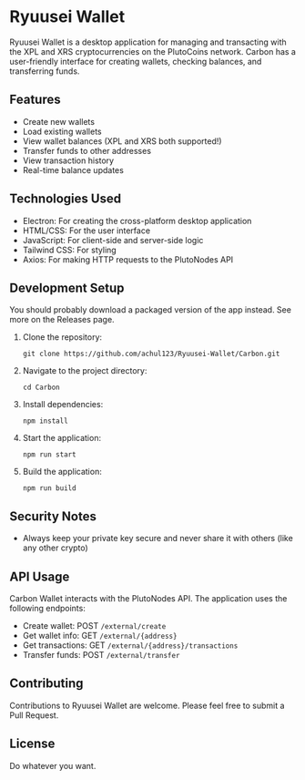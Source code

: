 # Ryuusei Wallet

Ryuusei Wallet is a desktop application for managing and transacting with the XPL and XRS cryptocurrencies on the PlutoCoins network. Carbon has a user-friendly interface for creating wallets, checking balances, and transferring funds.

## Features

- Create new wallets
- Load existing wallets
- View wallet balances (XPL and XRS both supported!)
- Transfer funds to other addresses
- View transaction history
- Real-time balance updates

## Technologies Used

- Electron: For creating the cross-platform desktop application
- HTML/CSS: For the user interface
- JavaScript: For client-side and server-side logic
- Tailwind CSS: For styling
- Axios: For making HTTP requests to the PlutoNodes API

## Development Setup

You should probably download a packaged version of the app instead. See more on the Releases page.

1. Clone the repository:
   ```
   git clone https://github.com/achul123/Ryuusei-Wallet/Carbon.git
   ```

2. Navigate to the project directory:
   ```
   cd Carbon
   ```

3. Install dependencies:
   ```
   npm install
   ```

4. Start the application:
   ```
   npm run start
   ```
5. Build the application:
   ```
   npm run build
   ```

## Security Notes

- Always keep your private key secure and never share it with others (like any other crypto)

## API Usage

Carbon Wallet interacts with the PlutoNodes API. The application uses the following endpoints:

- Create wallet: POST `/external/create`
- Get wallet info: GET `/external/{address}`
- Get transactions: GET `/external/{address}/transactions`
- Transfer funds: POST `/external/transfer`

## Contributing

Contributions to Ryuusei Wallet are welcome. Please feel free to submit a Pull Request.

## License

Do whatever you want.
